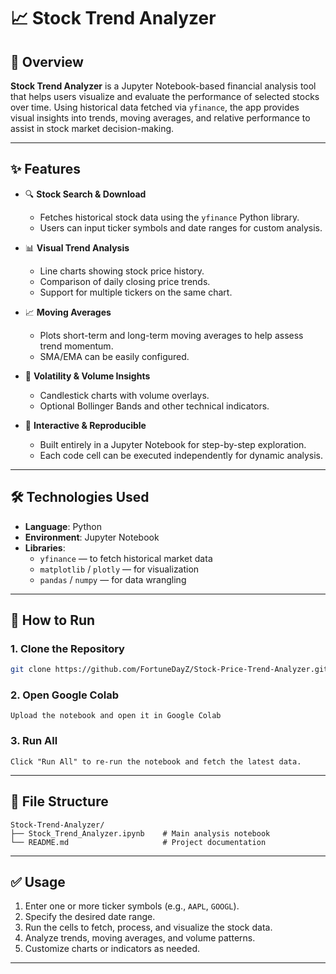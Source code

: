 # 📈 Stock Trend Analyzer

## 🧭 Overview

**Stock Trend Analyzer** is a Jupyter Notebook-based financial analysis tool that helps users visualize and evaluate the performance of selected stocks over time. Using historical data fetched via `yfinance`, the app provides visual insights into trends, moving averages, and relative performance to assist in stock market decision-making.

---

## ✨ Features

- 🔍 **Stock Search & Download**
  - Fetches historical stock data using the `yfinance` Python library.
  - Users can input ticker symbols and date ranges for custom analysis.

- 📊 **Visual Trend Analysis**
  - Line charts showing stock price history.
  - Comparison of daily closing price trends.
  - Support for multiple tickers on the same chart.

- 📈 **Moving Averages**
  - Plots short-term and long-term moving averages to help assess trend momentum.
  - SMA/EMA can be easily configured.

- 🧮 **Volatility & Volume Insights**
  - Candlestick charts with volume overlays.
  - Optional Bollinger Bands and other technical indicators.

- 📓 **Interactive & Reproducible**
  - Built entirely in a Jupyter Notebook for step-by-step exploration.
  - Each code cell can be executed independently for dynamic analysis.

---

## 🛠️ Technologies Used

- **Language**: Python
- **Environment**: Jupyter Notebook
- **Libraries**:
  - `yfinance` — to fetch historical market data
  - `matplotlib` / `plotly` — for visualization
  - `pandas` / `numpy` — for data wrangling

---

## 🚀 How to Run

### 1. Clone the Repository

```bash
git clone https://github.com/FortuneDayZ/Stock-Price-Trend-Analyzer.git
```

### 2. Open Google Colab
```
Upload the notebook and open it in Google Colab
```
### 3. Run All
```
Click "Run All" to re-run the notebook and fetch the latest data.
```
---

## 📁 File Structure

```
Stock-Trend-Analyzer/
├── Stock_Trend_Analyzer.ipynb    # Main analysis notebook
└── README.md                     # Project documentation
```

---

## ✅ Usage

1. Enter one or more ticker symbols (e.g., `AAPL`, `GOOGL`).
2. Specify the desired date range.
3. Run the cells to fetch, process, and visualize the stock data.
4. Analyze trends, moving averages, and volume patterns.
5. Customize charts or indicators as needed.

---
